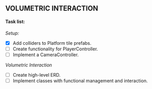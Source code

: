 ## **VOLUMETRIC INTERACTION**

#### **Task list:**
_Setup:_
- [X] Add colliders to Platform tile prefabs.
- [ ] Create functionality for PlayerController.
- [ ] Implement a CameraController.

_Volumetric Interaction_
- [ ] Create high-level ERD.
- [ ] Implement classes with functional management and interaction.